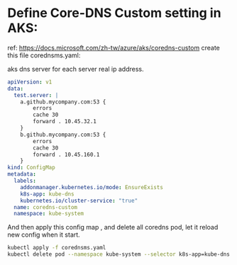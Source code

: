 # Define Core-DNS Custom setting in AKS:

ref: https://docs.microsoft.com/zh-tw/azure/aks/coredns-custom
create this file corednsms.yaml:

aks dns server for each server real ip address.

```yaml
apiVersion: v1
data:
  test.server: |
    a.github.mycompany.com:53 {
        errors
        cache 30
        forward . 10.45.32.1
    }
    b.github.mycompany.com:53 {
        errors
        cache 30
        forward . 10.45.160.1
    }
kind: ConfigMap
metadata:
  labels:
    addonmanager.kubernetes.io/mode: EnsureExists
    k8s-app: kube-dns
    kubernetes.io/cluster-service: "true"
  name: coredns-custom
  namespace: kube-system
```

And then apply this config map , and delete all coredns pod, let it reload new config when it start. 

```bash
kubectl apply -f corednsms.yaml
kubectl delete pod --namespace kube-system --selector k8s-app=kube-dns
```
